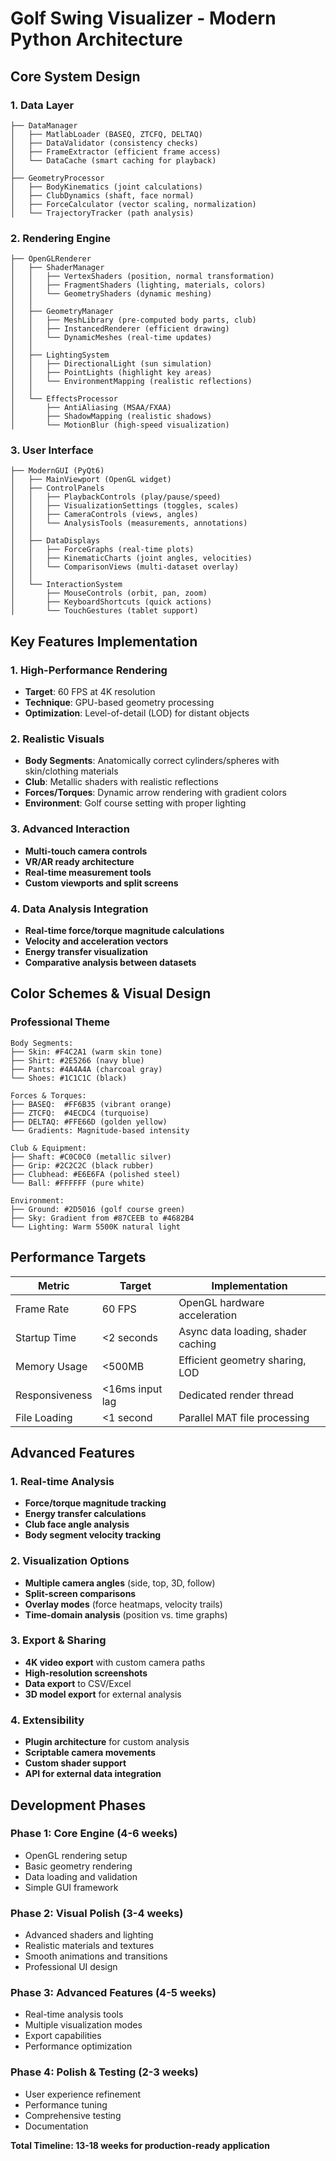 # Golf Swing Visualizer - Modern Python Architecture

## Core System Design

### 1. Data Layer
```
├── DataManager
│   ├── MatlabLoader (BASEQ, ZTCFQ, DELTAQ)
│   ├── DataValidator (consistency checks)
│   ├── FrameExtractor (efficient frame access)
│   └── DataCache (smart caching for playback)
│
├── GeometryProcessor
│   ├── BodyKinematics (joint calculations)
│   ├── ClubDynamics (shaft, face normal)
│   ├── ForceCalculator (vector scaling, normalization)
│   └── TrajectoryTracker (path analysis)
```

### 2. Rendering Engine
```
├── OpenGLRenderer
│   ├── ShaderManager
│   │   ├── VertexShaders (position, normal transformation)
│   │   ├── FragmentShaders (lighting, materials, colors)
│   │   └── GeometryShaders (dynamic meshing)
│   │
│   ├── GeometryManager
│   │   ├── MeshLibrary (pre-computed body parts, club)
│   │   ├── InstancedRenderer (efficient drawing)
│   │   └── DynamicMeshes (real-time updates)
│   │
│   ├── LightingSystem
│   │   ├── DirectionalLight (sun simulation)
│   │   ├── PointLights (highlight key areas)
│   │   └── EnvironmentMapping (realistic reflections)
│   │
│   └── EffectsProcessor
│       ├── AntiAliasing (MSAA/FXAA)
│       ├── ShadowMapping (realistic shadows)
│       └── MotionBlur (high-speed visualization)
```

### 3. User Interface
```
├── ModernGUI (PyQt6)
│   ├── MainViewport (OpenGL widget)
│   ├── ControlPanels
│   │   ├── PlaybackControls (play/pause/speed)
│   │   ├── VisualizationSettings (toggles, scales)
│   │   ├── CameraControls (views, angles)
│   │   └── AnalysisTools (measurements, annotations)
│   │
│   ├── DataDisplays
│   │   ├── ForceGraphs (real-time plots)
│   │   ├── KinematicCharts (joint angles, velocities)
│   │   └── ComparisonViews (multi-dataset overlay)
│   │
│   └── InteractionSystem
│       ├── MouseControls (orbit, pan, zoom)
│       ├── KeyboardShortcuts (quick actions)
│       └── TouchGestures (tablet support)
```

## Key Features Implementation

### 1. High-Performance Rendering
- **Target**: 60 FPS at 4K resolution
- **Technique**: GPU-based geometry processing
- **Optimization**: Level-of-detail (LOD) for distant objects

### 2. Realistic Visuals
- **Body Segments**: Anatomically correct cylinders/spheres with skin/clothing materials
- **Club**: Metallic shaders with realistic reflections
- **Forces/Torques**: Dynamic arrow rendering with gradient colors
- **Environment**: Golf course setting with proper lighting

### 3. Advanced Interaction
- **Multi-touch camera controls**
- **VR/AR ready architecture**
- **Real-time measurement tools**
- **Custom viewports and split screens**

### 4. Data Analysis Integration
- **Real-time force/torque magnitude calculations**
- **Velocity and acceleration vectors**
- **Energy transfer visualization**
- **Comparative analysis between datasets**

## Color Schemes & Visual Design

### Professional Theme
```
Body Segments:
├── Skin: #F4C2A1 (warm skin tone)
├── Shirt: #2E5266 (navy blue)
├── Pants: #4A4A4A (charcoal gray)
└── Shoes: #1C1C1C (black)

Forces & Torques:
├── BASEQ:  #FF6B35 (vibrant orange)
├── ZTCFQ:  #4ECDC4 (turquoise)
├── DELTAQ: #FFE66D (golden yellow)
└── Gradients: Magnitude-based intensity

Club & Equipment:
├── Shaft: #C0C0C0 (metallic silver)
├── Grip: #2C2C2C (black rubber)
├── Clubhead: #E6E6FA (polished steel)
└── Ball: #FFFFFF (pure white)

Environment:
├── Ground: #2D5016 (golf course green)
├── Sky: Gradient from #87CEEB to #4682B4
└── Lighting: Warm 5500K natural light
```

## Performance Targets

| Metric | Target | Implementation |
|--------|--------|----------------|
| Frame Rate | 60 FPS | OpenGL hardware acceleration |
| Startup Time | <2 seconds | Async data loading, shader caching |
| Memory Usage | <500MB | Efficient geometry sharing, LOD |
| Responsiveness | <16ms input lag | Dedicated render thread |
| File Loading | <1 second | Parallel MAT file processing |

## Advanced Features

### 1. Real-time Analysis
- **Force/torque magnitude tracking**
- **Energy transfer calculations**
- **Club face angle analysis**
- **Body segment velocity tracking**

### 2. Visualization Options
- **Multiple camera angles** (side, top, 3D, follow)
- **Split-screen comparisons**
- **Overlay modes** (force heatmaps, velocity trails)
- **Time-domain analysis** (position vs. time graphs)

### 3. Export & Sharing
- **4K video export** with custom camera paths
- **High-resolution screenshots**
- **Data export** to CSV/Excel
- **3D model export** for external analysis

### 4. Extensibility
- **Plugin architecture** for custom analysis
- **Scriptable camera movements**
- **Custom shader support**
- **API for external data integration**

## Development Phases

### Phase 1: Core Engine (4-6 weeks)
- OpenGL rendering setup
- Basic geometry rendering
- Data loading and validation
- Simple GUI framework

### Phase 2: Visual Polish (3-4 weeks)
- Advanced shaders and lighting
- Realistic materials and textures
- Smooth animations and transitions
- Professional UI design

### Phase 3: Advanced Features (4-5 weeks)
- Real-time analysis tools
- Multiple visualization modes
- Export capabilities
- Performance optimization

### Phase 4: Polish & Testing (2-3 weeks)
- User experience refinement
- Performance tuning
- Comprehensive testing
- Documentation

**Total Timeline: 13-18 weeks for production-ready application**
